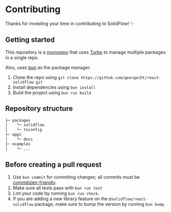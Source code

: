 # Contributing

Thanks for investing your time in contributing to SolidFlow! ✨

## Getting started

This repository is a [monorepo](https://github.com/vercel/turborepo) that uses
[Turbo](https://turbo.build/) to manage multiple packages in a single repo.

Also, uses [bun](https://bun.sh/) as the package manager.

1. Clone the repo using `git clone https://github.com/georgecht/react-solidflow.git`
2. Install dependencies using `bun install`
3. Build the project using `bun run build`

## Repository structure

```bash
├─ packages
│    └─ solidflow
│    └─ tsconfig
├─ apps
│    └─ docs
├─ examples
│    └─ ...
```

## Before creating a pull request


1. Use `bun commit` for commiting changes; all commits must be [commitizen-friendly](https://github.com/commitizen/cz-cli).
2. Make sure all tests pass with `bun run test`
3. Lint your code by running `bun run check`.
4. If you are adding a new library feature on the `@solidflow/react-solidflow` package, make sure to bump the version by running `bun bump`.